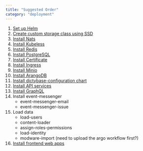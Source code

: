 ```yaml
---
title: "Suggested Order"
category: "deployment"
---
```


1. [Set up Helm](/deployment/helm)
2. [Create custom storage class using SSD](/deployment/storageclass)
3. [Install Nats](/deployment/nats)
4. [Install Kubeless](/deployment/kubeless)
5. [Install Redis](/deployment/redis)
6. [Install PostgreSQL](/deployment/postgres)
7. [Install Certificate](/deployment/certificate)
8. [Install Ingress](/deployment/ingress)
9. [Install Minio](/deployment/minio)
10. [Install ArangoDB](/deployment/arangodb)
11. [Install dictybase-configuration chart](/deployment/dictyconfig)
12. [Install API services](/deployment/backend)
13. [Install GraphQL](/deployment/graphql)
14. Install event-messenger
    - event-messenger-email
    - event-messenger-issue
15. Load data
    - load-users
    - content-loader
    - assign-roles-permissions
    - load-identity
    - modware-import (need to upload the argo workflow first?)
16. [Install frontend web apps](/deployment/frontend)
